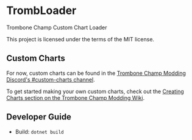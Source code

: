 # TrombLoader

Trombone Champ Custom Chart Loader

This project is licensed under the terms of the MIT license.

## Custom Charts
For now, custom charts can be found in the [Trombone Champ Modding Discord's #custom-charts channel](https://discord.gg/KVzKRsbetJ).

To get started making your own custom charts, check out the [Creating Charts section on the Trombone Champ Modding Wiki](https://trombone.wiki/#/creating-charts).

## Developer Guide
- Build: `dotnet build`
